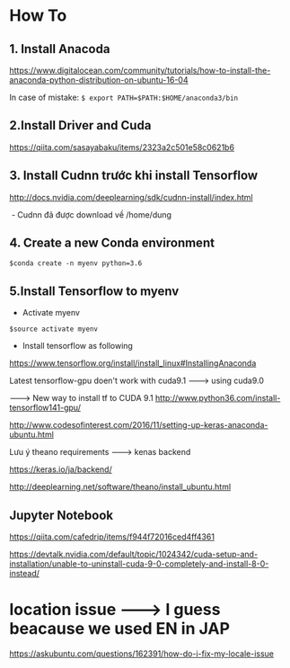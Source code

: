 # How To
## 1. Install Anacoda

  https://www.digitalocean.com/community/tutorials/how-to-install-the-anaconda-python-distribution-on-ubuntu-16-04
  
  In case of mistake:
    ```
    $ export PATH=$PATH:$HOME/anaconda3/bin
    ```
 
## 2.Install Driver and Cuda
 
 https://qiita.com/sasayabaku/items/2323a2c501e58c0621b6
 
 ## 3. Install Cudnn trước khi install Tensorflow
 
 http://docs.nvidia.com/deeplearning/sdk/cudnn-install/index.html
 
  - Cudnn đã được download về /home/dung
  
  ## 4. Create a new Conda environment 
  ```
  $conda create -n myenv python=3.6
  ```
 
##  5.Install Tensorflow to myenv
  - Activate myenv 
  ```
  $source activate myenv
  ```
  - Install tensorflow as following
 
 https://www.tensorflow.org/install/install_linux#InstallingAnaconda
 
 Latest tensorflow-gpu doen't work with cuda9.1 ---> using cuda9.0
 
 
 ---> New way to install tf to CUDA 9.1
 http://www.python36.com/install-tensorflow141-gpu/
  
  http://www.codesofinterest.com/2016/11/setting-up-keras-anaconda-ubuntu.html
 
 Lưu ý theano requirements ---> kenas backend
 
 https://keras.io/ja/backend/
 
 http://deeplearning.net/software/theano/install_ubuntu.html
 
 ## Jupyter Notebook
 
 https://qiita.com/cafedrip/items/f944f72016ced4ff4361

https://devtalk.nvidia.com/default/topic/1024342/cuda-setup-and-installation/unable-to-uninstall-cuda-9-0-completely-and-install-8-0-instead/


# location issue ---> I guess beacause we used EN in JAP
https://askubuntu.com/questions/162391/how-do-i-fix-my-locale-issue
